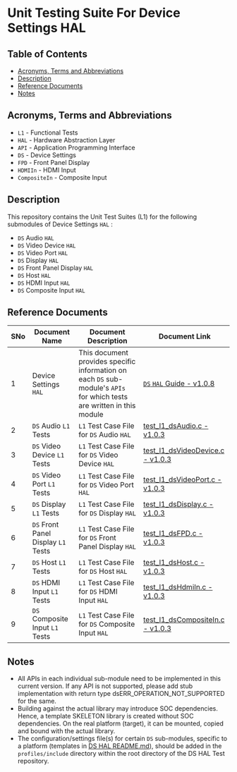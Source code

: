 # Unit Testing Suite For Device Settings HAL

## Table of Contents

- [Acronyms, Terms and Abbreviations](#acronyms-terms-and-abbreviations)
- [Description](#description)
- [Reference Documents](#reference-documents)
- [Notes](#notes)

## Acronyms, Terms and Abbreviations

- `L1`  - Functional Tests
- `HAL` - Hardware Abstraction Layer
- `API` - Application Programming Interface
- `DS`  - Device Settings
- `FPD` - Front Panel Display
- `HDMIIn` - HDMI Input
- `CompositeIn` - Composite Input

## Description

This repository contains the Unit Test Suites (L1) for the following submodules of Device Settings  `HAL` :

- `DS` Audio `HAL`
- `DS` Video Device `HAL`
- `DS` Video Port `HAL`
- `DS` Display `HAL`
- `DS` Front Panel Display `HAL`
- `DS` Host `HAL`
- `DS` HDMI Input `HAL`
- `DS` Composite Input `HAL`

## Reference Documents

<!-- Need to update links to rdkcentral and point to branch main-->
|SNo|Document Name|Document Description|Document Link|
|---|-------------|--------------------|-------------|
|1|Device Settings `HAL`|This document provides specific information on each `DS` sub-module's `APIs` for which tests are written in this module|[`DS` `HAL` Guide - v1.0.8]( https://github.com/rdkcentral/rdk-halif-device_settings/blob/1.0.8/docs/pages/README.md "Device Settings `HAL` Guide" )|
|2|`DS` Audio `L1` Tests |`L1` Test Case File for `DS` Audio `HAL`|[test_l1_dsAudio.c - v1.0.3]( https://github.com/rdkcentral/rdk-halif-test-device_settings/blob/1.0.3/src/test_l1_dsAudio.c "test_l1_dsAudio.c" )|
|3|`DS` Video Device `L1` Tests|`L1` Test Case File for `DS` Video Device `HAL`|[test_l1_dsVideoDevice.c - v1.0.3]( https://github.com/rdkcentral/rdk-halif-test-device_settings/blob/1.0.3/src/test_l1_dsVideoDevice.c "test_l1_dsVideoDevice.c" )|
|4|`DS` Video Port `L1` Tests |`L1` Test Case File for `DS` Video Port `HAL`|[test_l1_dsVideoPort.c - v1.0.3]( https://github.com/rdkcentral/rdk-halif-test-device_settings/blob/1.0.3/src/test_l1_dsVideoPort.c "test_l1_dsVideoPort.c" )|
|5|`DS` Display `L1` Tests |`L1` Test Case File for `DS` Display `HAL`|[test_l1_dsDisplay.c - v1.0.3]( https://github.com/rdkcentral/rdk-halif-test-device_settings/blob/1.0.3/src/test_l1_dsDisplay.c "test_l1_dsDisplay.c" )|
|6|`DS` Front Panel Display `L1` Tests |`L1` Test Case File for `DS` Front Panel Display `HAL`|[test_l1_dsFPD.c - v1.0.3]( https://github.com/rdkcentral/rdk-halif-test-device_settings/blob/1.0.3/src/test_l1_dsFPD.c "test_l1_dsFPD.c" )|
|7|`DS` Host `L1` Tests |`L1` Test Case File for `DS` Host `HAL`|[test_l1_dsHost.c - v1.0.3]( https://github.com/rdkcentral/rdk-halif-test-device_settings/blob/1.0.3/src/test_l1_dsHost.c "test_l1_dsHost.c" )|
|8|`DS` HDMI Input `L1` Tests |`L1` Test Case File for `DS` HDMI Input `HAL`|[test_l1_dsHdmiIn.c - v1.0.3]( https://github.com/rdkcentral/rdk-halif-test-device_settings/blob/1.0.3/src/test_l1_dsHdmiIn.c "test_l1_dsHdmiIn.c" )|
|9|`DS` Composite Input `L1` Tests |`L1` Test Case File for `DS` Composite Input `HAL`|[test_l1_dsCompositeIn.c - v1.0.3]( https://github.com/rdkcentral/rdk-halif-test-device_settings/blob/1.0.3/src/test_l1_dsCompositeIn.c "test_l1_dsCompositeIn.c" )|

## Notes

- All APIs in each individual sub-module need to be implemented in this current version. If any API is not supported, please add stub implementation with return type dsERR_OPERATION_NOT_SUPPORTED for the same.
- Building against the actual library may introduce SOC dependencies. Hence, a template SKELETON library is created without SOC dependencies. On the real platform (target), it can be mounted, copied and bound with the actual library.
- The configuration/settings file(s) for certain `DS` sub-modules, specific to a platform (templates in [DS HAL README.md](https://github.com/rdkcentral/rdk-halif-device_settings/blob/main/docs/pages/README.md "DS HAL README.md")), should be added in the `profiles/include` directory within the root directory of the DS HAL Test repository.